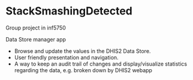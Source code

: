 # StackSmashingDetected
Group project in inf5750

Data Store manager app
- Browse and update the values in the DHIS2 Data Store. 
- User friendly presentation and navigation.
- A way to keep an audit trail of changes and display/visualize statistics regarding the data, e.g. broken down by DHIS2 webapp
